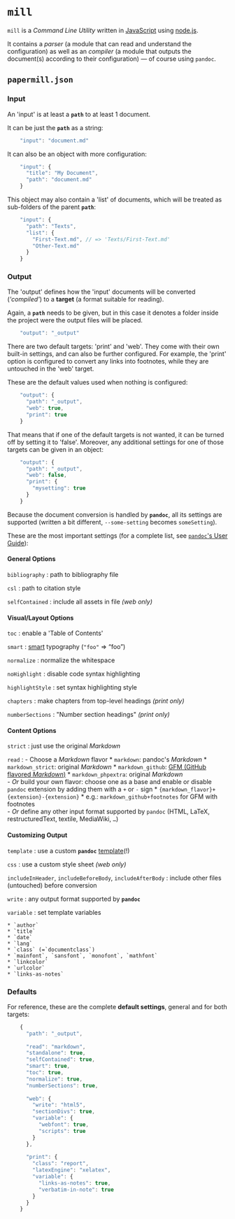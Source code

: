 # `mill`

`mill` is a *Command Line Utility* written in [JavaScript] using [node.js].

It contains a *parser* (a module that can read and understand the configuration) 
as well as an *compiler* (a module that outputs the document(s) according to their configuration) — 
of course using `pandoc`.


[JavaScript]: https://en.wikipedia.org/wiki/Javascript
[node.js]: http://nodejs.org


## `papermill.json`

### Input

An 'input' is at least a **`path`** to at least 1 document.

It can be just the **`path`** as a string:

```js
    "input": "document.md"
```

It can also be an object with more configuration:

```js
    "input": {
      "title": "My Document",
      "path": "document.md"
    }
```

This object may also contain a 'list' of documents, which will be treated as sub-folders of the parent **`path`**:

```js
    "input": {
      "path": "Texts",
      "list": {
        "First-Text.md", // => 'Texts/First-Text.md'
        "Other-Text.md"
      }
    }
```


### Output

The 'output' defines how the 'input' documents will be converted (*'compiled'*) to a **target** (a format suitable for reading).

Again, a **`path`** needs to be given, but in this case it denotes a folder inside the project were the output files will be placed.


```js
    "output": "_output"
```

There are two default targets: 'print' and 'web'.
They come with their own built-in settings, and can also be further configured. 
For example, the 'print' option is configured to convert any links into footnotes, while they are untouched in the 'web' target.

These are the default values used when nothing is configured:

```js
    "output": {
      "path": "_output",
      "web": true,
      "print": true
    }
```

That means that if one of the default targets is not wanted, it can be turned off by setting it to 'false'. 
Moreover, any additional settings for one of those targets can be given in an object:

```js
    "output": {
      "path": "_output",
      "web": false,
      "print": {
        "mysetting": true
      }
    }
```

Because the document conversion is handled by **`pandoc`**, all its settings are supported (written a bit different, `--some-setting` becomes `someSetting`). 

These are the most important settings (for a complete list, see [`pandoc`'s User Guide]()): 

#### General Options

`bibliography`
:   path to bibliography file

`csl`
:   path to citation style

`selfContained`
:   include all assets in file *(web only)*


#### Visual/Layout Options

`toc`
:   enable a 'Table of Contents'

`smart`
:   [smart] typography (`"foo"` => “foo”)

[smart]: http://daringfireball.net/projects/smartypants/

`normalize`
:   normalize the whitespace

`noHighlight`
:   disable code syntax highlighting

`highlightStyle`
:   set syntax highlighting style

`chapters`
:   make chapters from top-level headings *(print only)*

`numberSections`
:   "Number section headings" *(print only)*


#### Content Options

`strict`
:   just use the original *Markdown*

`read`
:   - Choose a *Markdown* flavor
        * `markdown`: pandoc's *Markdown*
        * `markdown_strict`: original *Markdown*
        * `markdown_github`: [GFM (GitHub flavored *Markdown*)][GFM]
        * `markdown_phpextra`: original *Markdown*
                                                      \
    - *Or* build your own flavor: choose one as a base and enable or disable `pandoc` extension by adding them with a `+` or `-` sign
        * `{markdown_flavor}+{extension}-{extension}`
        * e.g.: `markdown_github+footnotes` for GFM with footnotes
                                                      \
    - *Or* define any other input format supported by `pandoc` (HTML, LaTeX, restructuredText, textile, MediaWiki, `…`)

[GFM]: https://help.github.com/articles/github-flavored-markdown


#### Customizing Output

`template`
:   use a custom **`pandoc`** [template](https://github.com/papermill/pandoc-templates)(!)

`css`
:   use a custom style sheet *(web only)*

`includeInHeader`, `includeBeforeBody`, `includeAfterBody`
:   include other files (untouched) before conversion

`write`
:   any output format supported by **`pandoc`**

`variable`
:   set template variables

    * `author`
    * `title`
    * `date`
    * `lang`
    * `class` (=`documentclass`)
    * `mainfont`, `sansfont`, `monofont`, `mathfont`
    * `linkcolor`
    * `urlcolor`
    * `links-as-notes`


### Defaults

For reference, these are the complete **default settings**, general and for both targets: 

```js
    {
      "path": "_output",
      
      "read": "markdown",
      "standalone": true,
      "selfContained": true,
      "smart": true,
      "toc": true,
      "normalize": true,
      "numberSections": true,
      
      "web": {
        "write": "html5",
        "sectionDivs": true,
        "variable": {
          "webfont": true,
          "scripts": true
        }
      },
      
      "print": {
        "class": "report",
        "latexEngine": "xelatex",
        "variable": {
          "links-as-notes": true,
          "verbatim-in-note": true
        }
      }
    }
```
